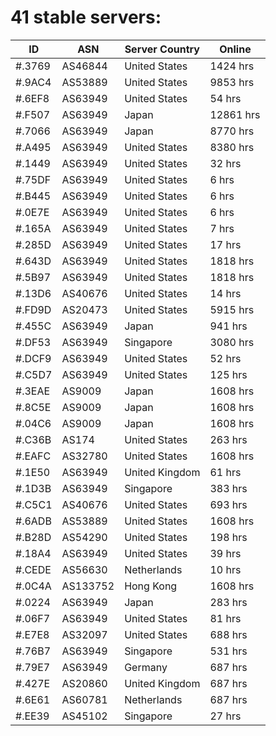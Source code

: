 # 41 stable servers:

| ID | ASN | Server Country | Online |
| ------ | ------ | ------ | ------ |
| #.3769 | AS46844 | United States | 1424 hrs |
| #.9AC4 | AS53889 | United States | 9853 hrs |
| #.6EF8 | AS63949 | United States | 54 hrs |
| #.F507 | AS63949 | Japan | 12861 hrs |
| #.7066 | AS63949 | Japan | 8770 hrs |
| #.A495 | AS63949 | United States | 8380 hrs |
| #.1449 | AS63949 | United States | 32 hrs |
| #.75DF | AS63949 | United States | 6 hrs |
| #.B445 | AS63949 | United States | 6 hrs |
| #.0E7E | AS63949 | United States | 6 hrs |
| #.165A | AS63949 | United States | 7 hrs |
| #.285D | AS63949 | United States | 17 hrs |
| #.643D | AS63949 | United States | 1818 hrs |
| #.5B97 | AS63949 | United States | 1818 hrs |
| #.13D6 | AS40676 | United States | 14 hrs |
| #.FD9D | AS20473 | United States | 5915 hrs |
| #.455C | AS63949 | Japan | 941 hrs |
| #.DF53 | AS63949 | Singapore | 3080 hrs |
| #.DCF9 | AS63949 | United States | 52 hrs |
| #.C5D7 | AS63949 | United States | 125 hrs |
| #.3EAE | AS9009 | Japan | 1608 hrs |
| #.8C5E | AS9009 | Japan | 1608 hrs |
| #.04C6 | AS9009 | Japan | 1608 hrs |
| #.C36B | AS174 | United States | 263 hrs |
| #.EAFC | AS32780 | United States | 1608 hrs |
| #.1E50 | AS63949 | United Kingdom | 61 hrs |
| #.1D3B | AS63949 | Singapore | 383 hrs |
| #.C5C1 | AS40676 | United States | 693 hrs |
| #.6ADB | AS53889 | United States | 1608 hrs |
| #.B28D | AS54290 | United States | 198 hrs |
| #.18A4 | AS63949 | United States | 39 hrs |
| #.CEDE | AS56630 | Netherlands | 10 hrs |
| #.0C4A | AS133752 | Hong Kong | 1608 hrs |
| #.0224 | AS63949 | Japan | 283 hrs |
| #.06F7 | AS63949 | United States | 81 hrs |
| #.E7E8 | AS32097 | United States | 688 hrs |
| #.76B7 | AS63949 | Singapore | 531 hrs |
| #.79E7 | AS63949 | Germany | 687 hrs |
| #.427E | AS20860 | United Kingdom | 687 hrs |
| #.6E61 | AS60781 | Netherlands | 687 hrs |
| #.EE39 | AS45102 | Singapore | 27 hrs |

